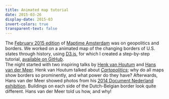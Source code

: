 ```yaml
---
title: Animated map tutorial
date: 2015-03-26
display-date: 2015-03
invert-colors: true
transparent-text: false
---
```


<section>
  <span>
    The <a href="http://www.meetup.com/Maptime-AMS/events/220184135/">February 2015 edition</a> of <a href="../maptime">Maptime Amsterdam</a> was on geopolitics and borders. We worked on a animated map of the changing borders of U.S. states through history, using <a href="http://d3js.org/">D3.js</a>, for which I created a step-by-step tutorial, <a href="https://github.com/maptime-ams/animated-borders-d3js">available on GitHub</a>.
  </span>
</section>

<section>
  <span>
  The night started with two inspiring talks by <a href="http://henkvanhoutum.nl/">Henk van Houtum</a> and <a href="http://www.hansvandermeer.nl/">Hans van der Meer</a>. Henk van Houtum talked about <a href="https://compasstocartopolitics.files.wordpress.com/2014/11/houtum-remapping-borders.pdf"><i>Cartopolitics</i></a>; why do all maps show borders so prominently, and what power do they have? Afterwards, Hans van der Meer showed photos from his <a href="https://www.rijksmuseum.nl/en/document-nederland-2014">2014 Document Nederland exhibition</a>. Buildings on each side of the Dutch-Belgian border look quite different. Hans van der Meer told us how, and why!
  </span>
</section>
